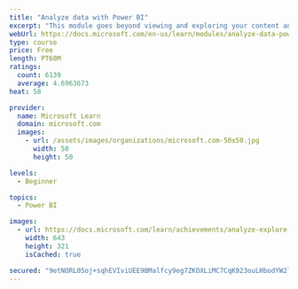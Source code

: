 ```yaml
---
title: "Analyze data with Power BI"
excerpt: "This module goes beyond viewing and exploring your content and explains how to interact with it by working with reports and dashboards to uncover and share new business insights."
webUrl: https://docs.microsoft.com/en-us/learn/modules/analyze-data-power-bi/
type: course
price: Free
length: PT60M
ratings:
  count: 6139
  average: 4.6963673
heat: 58

provider:
  name: Microsoft Learn
  domain: microsoft.com
  images:
    - url: /assets/images/organizations/microsoft.com-50x50.jpg
      width: 50
      height: 50

levels:
  - Beginner

topics:
  - Power BI

images:
  - url: https://docs.microsoft.com/learn/achievements/analyze-explore-data-power-bi-social.png
    width: 643
    height: 321
    isCached: true

secured: "9etNORL05oj+sqhEVIviUEE9BMalfcy9eg7ZKOXLiMC7CqK923ouLHbodYW2lIeUxC9MCVA0nbvT7ayYgGlnuVhKDI0/ErRrWw4mqk9hA+phl+AwbODY7n0aCRqMCdWk/cZq+Hcxd+wTUimGOUBUAlePdcEK0whxVMvQmy2Z9keF+IC/7UWELviSg0Rf1IyVugXI5p/OLGNbstHurwqUm/MMGJvr92fK6Zi4FOEArXMJNGWq6q0UYb55W3FjcH5VkqiusirFQVnIdeQlX6nahWZsX/SYWHgX1MxCfLjLp84r8p4ZFpg5s8Qb2beKdo2RiuDcBZ0EHjvVIDfigu7GNSvOhv4cffJ2YmDWqqJGSQuZEFtT+QzKj2eWGIpViIBEiCdiprZlhLLlzs8C+x24u4ppv+riwhn6rrVFBon/cGM=;q54D1mggpVcRdAliXtWUvQ=="
---
```


